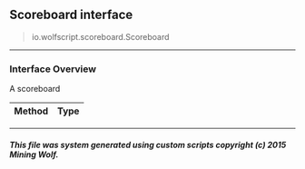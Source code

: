 ## Scoreboard __interface__

>io.wolfscript.scoreboard.Scoreboard

---

### Interface Overview

A scoreboard

Method | Type   
--- | :--- 



---



##### This file was system generated using custom scripts copyright (c) 2015 Mining Wolf.
	

